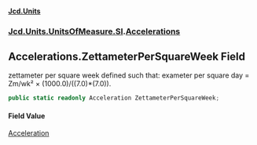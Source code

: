 #### [Jcd.Units](index 'index')
### [Jcd.Units.UnitsOfMeasure.SI](Jcd.Units.UnitsOfMeasure.SI 'Jcd.Units.UnitsOfMeasure.SI').[Accelerations](Accelerations 'Jcd.Units.UnitsOfMeasure.SI.Accelerations')

## Accelerations.ZettameterPerSquareWeek Field

zettameter per square week defined such that: exameter per square day = Zm/wk² × (1000.0)/((7.0)*(7.0)).

```csharp
public static readonly Acceleration ZettameterPerSquareWeek;
```

#### Field Value
[Acceleration](Acceleration 'Jcd.Units.UnitTypes.Acceleration')